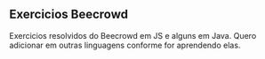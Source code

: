 ## Exercicios Beecrowd

Exercicios resolvidos do Beecrowd em JS e alguns em Java. Quero adicionar em outras linguagens conforme for aprendendo elas.
